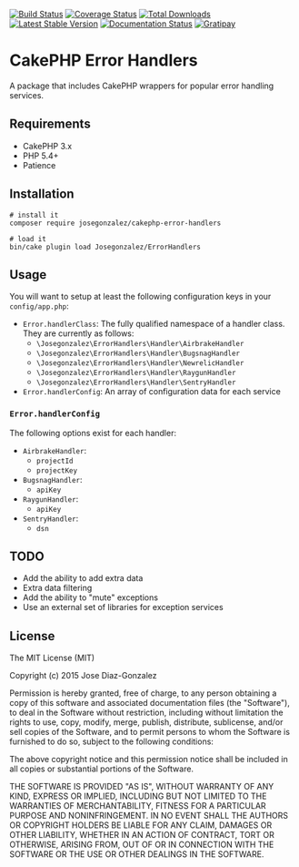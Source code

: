 [![Build Status](https://img.shields.io/travis/josegonzalez/cakephp-error-handlers/master.svg?style=flat-square)](https://travis-ci.org/josegonzalez/cakephp-error-handlers)
[![Coverage Status](https://img.shields.io/coveralls/josegonzalez/cakephp-error-handlers.svg?style=flat-square)](https://coveralls.io/r/josegonzalez/cakephp-error-handlers?branch=master)
[![Total Downloads](https://img.shields.io/packagist/dt/josegonzalez/cakephp-error-handlers.svg?style=flat-square)](https://packagist.org/packages/josegonzalez/cakephp-error-handlers)
[![Latest Stable Version](https://img.shields.io/packagist/v/josegonzalez/cakephp-error-handlers.svg?style=flat-square)](https://packagist.org/packages/josegonzalez/cakephp-error-handlers)
[![Documentation Status](https://readthedocs.org/projects/cakephp-error-handlers/badge/?version=latest&style=flat-square)](https://readthedocs.org/projects/cakephp-error-handlers/?badge=latest)
[![Gratipay](https://img.shields.io/gratipay/josegonzalez.svg?style=flat-square)](https://gratipay.com/~josegonzalez/)

# CakePHP Error Handlers

A package that includes CakePHP wrappers for popular error handling services.

## Requirements

* CakePHP 3.x
* PHP 5.4+
* Patience

## Installation

```shell
# install it
composer require josegonzalez/cakephp-error-handlers

# load it
bin/cake plugin load Josegonzalez/ErrorHandlers
```

## Usage

You will want to setup at least the following configuration keys in your `config/app.php`:

- `Error.handlerClass`: The fully qualified namespace of a handler class. They are currently as follows:
    - `\Josegonzalez\ErrorHandlers\Handler\AirbrakeHandler`
    - `\Josegonzalez\ErrorHandlers\Handler\BugsnagHandler`
    - `\Josegonzalez\ErrorHandlers\Handler\NewrelicHandler`
    - `\Josegonzalez\ErrorHandlers\Handler\RaygunHandler`
    - `\Josegonzalez\ErrorHandlers\Handler\SentryHandler`
- `Error.handlerConfig`: An array of configuration data for each service

### `Error.handlerConfig`

The following options exist for each handler:

- `AirbrakeHandler`:
    - `projectId`
    - `projectKey`
- `BugsnagHandler`:
    - `apiKey`
- `RaygunHandler`:
    - `apiKey`
- `SentryHandler`:
    - `dsn`

## TODO

- Add the ability to add extra data
- Extra data filtering
- Add the ability to "mute" exceptions
- Use an external set of libraries for exception services

## License

The MIT License (MIT)

Copyright (c) 2015 Jose Diaz-Gonzalez

Permission is hereby granted, free of charge, to any person obtaining a copy
of this software and associated documentation files (the "Software"), to deal
in the Software without restriction, including without limitation the rights
to use, copy, modify, merge, publish, distribute, sublicense, and/or sell
copies of the Software, and to permit persons to whom the Software is
furnished to do so, subject to the following conditions:

The above copyright notice and this permission notice shall be included in
all copies or substantial portions of the Software.

THE SOFTWARE IS PROVIDED "AS IS", WITHOUT WARRANTY OF ANY KIND, EXPRESS OR
IMPLIED, INCLUDING BUT NOT LIMITED TO THE WARRANTIES OF MERCHANTABILITY,
FITNESS FOR A PARTICULAR PURPOSE AND NONINFRINGEMENT. IN NO EVENT SHALL THE
AUTHORS OR COPYRIGHT HOLDERS BE LIABLE FOR ANY CLAIM, DAMAGES OR OTHER
LIABILITY, WHETHER IN AN ACTION OF CONTRACT, TORT OR OTHERWISE, ARISING FROM,
OUT OF OR IN CONNECTION WITH THE SOFTWARE OR THE USE OR OTHER DEALINGS IN
THE SOFTWARE.

